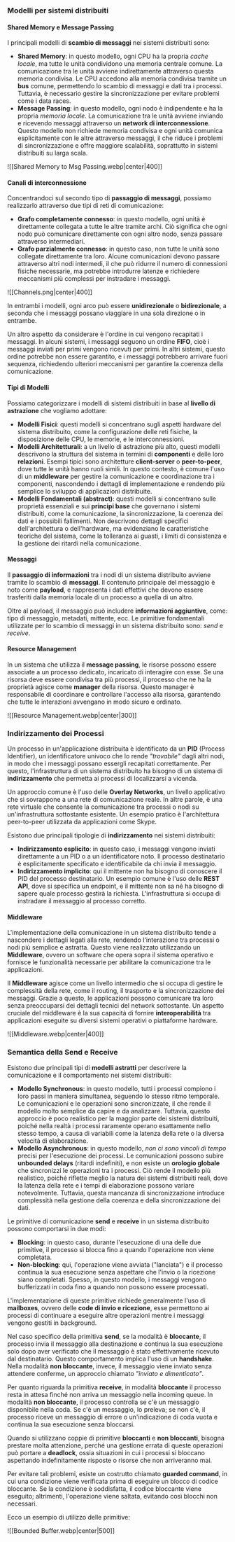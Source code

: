 ### Modelli per sistemi distribuiti

#### Shared Memory e Message Passing

I principali modelli di **scambio di messaggi** nei sistemi distribuiti sono:
- **Shared Memory**: in questo modello, ogni CPU ha la propria *cache locale*, ma tutte le unità condividono una memoria centrale comune. La comunicazione tra le unità avviene indirettamente attraverso questa memoria condivisa. Le CPU accedono alla memoria condivisa tramite un **bus** comune, permettendo lo scambio di messaggi e dati tra i processi. Tuttavia, è necessario gestire la sincronizzazione per evitare problemi come i data races.
- **Message Passing**: in questo modello, ogni nodo è indipendente e ha la propria *memoria locale*. La comunicazione tra le unità avviene inviando e ricevendo messaggi attraverso un **network di interconnessione**. Questo modello non richiede memoria condivisa e ogni unità comunica esplicitamente con le altre attraverso messaggi, il che riduce i problemi di sincronizzazione e offre maggiore scalabilità, soprattutto in sistemi distribuiti su larga scala.

![[Shared Memory to Msg Passing.webp|center|400]]

#### Canali di interconnessione

Concentrandoci sul secondo tipo di **passaggio di messaggi**, possiamo realizzarlo attraverso due tipi di reti di comunicazione:
- **Grafo completamente connesso**: in questo modello, ogni unità è direttamente collegata a tutte le altre tramite archi. Ciò significa che ogni nodo può comunicare direttamente con ogni altro nodo, senza passare attraverso intermediari.
- **Grafo parzialmente connesso**: in questo caso, non tutte le unità sono collegate direttamente tra loro. Alcune comunicazioni devono passare attraverso altri nodi intermedi, il che può ridurre il numero di connessioni fisiche necessarie, ma potrebbe introdurre latenze e richiedere meccanismi più complessi per instradare i messaggi.

![[Channels.png|center|400]]

In entrambi i modelli, ogni arco può essere **unidirezionale** o **bidirezionale**, a seconda che i messaggi possano viaggiare in una sola direzione o in entrambe.

Un altro aspetto da considerare è l'ordine in cui vengono recapitati i messaggi. In alcuni sistemi, i messaggi seguono un ordine **FIFO**, cioè i messaggi inviati per primi vengono ricevuti per primi. In altri sistemi, questo ordine potrebbe non essere garantito, e i messaggi potrebbero arrivare fuori sequenza, richiedendo ulteriori meccanismi per garantire la coerenza della comunicazione.

#### Tipi di Modelli

Possiamo categorizzare i modelli di sistemi distribuiti in base al **livello di astrazione** che vogliamo adottare:
- **Modelli Fisici**: questi modelli si concentrano sugli aspetti hardware del sistema distribuito, come la configurazione delle reti fisiche, la disposizione delle CPU, le memorie, e le interconnessioni.
- **Modelli Architetturali**: a un livello di astrazione più alto, questi modelli descrivono la struttura del sistema in termini di **componenti** e delle loro **relazioni**. Esempi tipici sono architetture **client-server** o **peer-to-peer**, dove tutte le unità hanno ruoli simili. In questo contesto, è comune l'uso di un **middleware** per gestire la comunicazione e coordinazione tra i componenti, nascondendo i dettagli di implementazione e rendendo più semplice lo sviluppo di applicazioni distribuite.
- **Modelli Fondamentali (abstract)**: questi modelli si concentrano sulle proprietà essenziali e sui **principi base** che governano i sistemi distribuiti, come la comunicazione, la sincronizzazione, la coerenza dei dati e i possibili fallimenti. Non descrivono dettagli specifici dell'architettura o dell'hardware, ma evidenziano le caratteristiche teoriche del sistema, come la tolleranza ai guasti, i limiti di consistenza e la gestione dei ritardi nella comunicazione.

#### Messaggi

Il **passaggio di informazioni** tra i nodi di un sistema distribuito avviene tramite lo scambio di **messaggi**. Il contenuto principale del messaggio è noto come **payload**, e rappresenta i dati effettivi che devono essere trasferiti dalla memoria locale di un processo a quella di un altro.

Oltre al payload, il messaggio può includere **informazioni aggiuntive**, come: tipo di messaggio, metadati, mittente, ecc.
Le primitive fondamentali utilizzate per lo scambio di messaggi in un sistema distribuito sono: *send* e *receive*.

#### Resource Management

In un sistema che utilizza il **message passing**, le risorse possono essere associate a un processo dedicato, incaricato di interagire con esse. Se una risorsa deve essere condivisa tra più processi, il processo che ne ha la proprietà agisce come **manager** della risorsa. Questo manager è responsabile di coordinare e controllare l'accesso alla risorsa, garantendo che tutte le interazioni avvengano in modo sicuro e ordinato.

![[Resource Management.webp|center|300]]

### Indirizzamento dei Processi

Un processo in un'applicazione distribuita è identificato da un **PID** (Process Identifier), un identificatore univoco che lo rende *"trovabile"* dagli altri nodi, in modo che i messaggi possano essergli recapitati correttamente. Per questo, l'infrastruttura di un sistema distribuito ha bisogno di un sistema di **indirizzamento** che permetta ai processi di localizzarsi a vicenda.

Un approccio comune è l'uso delle **Overlay Networks**, un livello applicativo che si sovrappone a una rete di comunicazione reale. In altre parole, è una rete virtuale che consente la comunicazione tra processi o nodi su un'infrastruttura sottostante esistente. Un esempio pratico è l'architettura peer-to-peer utilizzata da applicazioni come Skype.

Esistono due principali tipologie di **indirizzamento** nei sistemi distribuiti:
- **Indirizzamento esplicito**: in questo caso, i messaggi vengono inviati direttamente a un PID o a un identificatore noto. Il processo destinatario è esplicitamente specificato e identificabile da chi invia il messaggio.
- **Indirizzamento implicito**: qui il mittente non ha bisogno di conoscere il PID del processo destinatario. Un esempio comune è l'uso delle **REST API**, dove si specifica un endpoint, e il mittente non sa né ha bisogno di sapere quale processo gestirà la richiesta. L'infrastruttura si occupa di instradare il messaggio al processo corretto.

#### Middleware

L'implementazione della comunicazione in un sistema distribuito tende a nascondere i dettagli legati alla rete, rendendo l'interazione tra processi o nodi più semplice e astratta. Questo viene realizzato utilizzando un **Middleware**, ovvero un software che opera sopra il sistema operativo e fornisce le funzionalità necessarie per abilitare la comunicazione tra le applicazioni.

Il **Middleware** agisce come un livello intermedio che si occupa di gestire le complessità della rete, come il routing, il trasporto e la sincronizzazione dei messaggi. Grazie a questo, le applicazioni possono comunicare tra loro senza preoccuparsi dei dettagli tecnici del network sottostante.
Un aspetto cruciale del middleware è la sua capacità di fornire **interoperabilità** tra applicazioni eseguite su diversi sistemi operativi o piattaforme hardware.

![[Middleware.webp|center|400]]

### Semantica della Send e Receive

Esistono due principali tipi di **modelli astratti** per descrivere la comunicazione e il comportamento nei sistemi distribuiti:
- **Modello Synchronous**: in questo modello, tutti i processi compiono i loro passi in maniera simultanea, seguendo lo stesso ritmo temporale. Le comunicazioni e le operazioni sono sincronizzate, il che rende il modello molto semplice da capire e da analizzare. Tuttavia, questo approccio è poco realistico per la maggior parte dei sistemi distribuiti, poiché nella realtà i processi raramente operano esattamente nello stesso tempo, a causa di variabili come la latenza della rete o la diversa velocità di elaborazione.
- **Modello Asynchronous**: in questo modello, *non ci sono vincoli di tempo* precisi per l'esecuzione dei processi. Le comunicazioni possono subire **unbounded delays** (ritardi indefiniti), e non esiste un **orologio globale** che sincronizzi le operazioni tra i processi. Ciò rende il modello più realistico, poiché riflette meglio la natura dei sistemi distribuiti reali, dove la latenza della rete e i tempi di elaborazione possono variare notevolmente. Tuttavia, questa mancanza di sincronizzazione introduce complessità nella gestione della coerenza e della sincronizzazione dei dati.

Le primitive di comunicazione **send** e **receive** in un sistema distribuito possono comportarsi in due modi:
- **Blocking**: in questo caso, durante l'esecuzione di una delle due primitive, il processo si blocca fino a quando l'operazione non viene completata.
- **Non-blocking**: qui, l'operazione viene avviata ("lanciata") e il processo continua la sua esecuzione senza aspettare che l'invio o la ricezione siano completati. Spesso, in questo modello, i messaggi vengono bufferizzati in coda fino a quando non possono essere processati.

L'implementazione di queste primitive richiede generalmente l'uso di **mailboxes**, ovvero delle **code di invio e ricezione**, esse permettono ai processi di continuare a eseguire altre operazioni mentre i messaggi vengono gestiti in background.

Nel caso specifico della primitiva **send**, se la modalità è **bloccante**, il processo invia il messaggio alla destinazione e continua la sua esecuzione solo dopo aver verificato che il messaggio è stato effettivamente ricevuto dal destinatario. Questo comportamento implica l'uso di un **handshake**. 
Nella modalità **non bloccante**, invece, il messaggio viene inviato senza attendere conferme, un approccio chiamato *"inviato e dimenticato"*.

Per quanto riguarda la primitiva **receive**, in modalità **bloccante** il processo resta in attesa finché non arriva un messaggio nella incoming queue. In modalità **non bloccante**, il processo controlla se c'è un messaggio disponibile nella coda. Se c'è un messaggio, lo preleva; se non c'è, il processo riceve un messaggio di errore o un'indicazione di coda vuota e continua la sua esecuzione senza bloccarsi.

Quando si utilizzano coppie di primitive **bloccanti** e **non bloccanti**, bisogna prestare molta attenzione, perché una gestione errata di queste operazioni può portare a **deadlock**, ossia situazioni in cui i processi si bloccano aspettando indefinitamente risposte o risorse che non arriveranno mai.

Per evitare tali problemi, esiste un costrutto chiamato **guarded command**, in cui una condizione viene verificata prima di eseguire un blocco di codice bloccante. Se la condizione è soddisfatta, il codice bloccante viene eseguito; altrimenti, l'operazione viene saltata, evitando così blocchi non necessari.

Ecco un esempio di utilizzo delle primitive:

![[Bounded Buffer.webp|center|500]]
